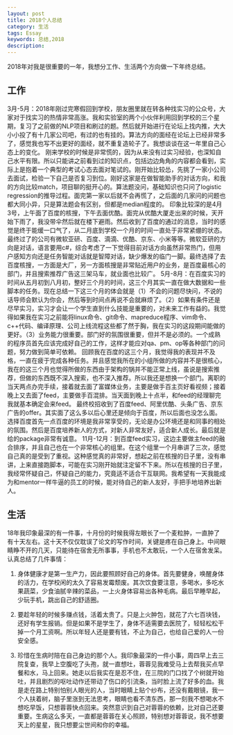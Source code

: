 ```yaml
---
layout: post
title: 2018个人总结
category: 生活
tags: Essay
keywords: 总结,2018
description: 
---
```


2018年对我是很重要的一年，我想分工作、生活两个方向做一下年终总结。

## 工作 ##

  3月-5月：2018年刚过完寒假回到学校，朋友圈里就在转各种找实习的公众号，大家对于找实习的热情非常高涨。我和实验室的两个小伙伴利用回到学校的三个星期，复习了之前做的NLP项目和刷过的题。然后就开始进行在论坛上找内推，大大小小投了有十几家公司吧，有过的也有挂的。算法方向的面经在论坛上已经非常多了，感觉我也写不出更好的面经，就不重复造轮子了。我想谈谈在这一年里自己心态上的变化。
  刚来学校的时候是非常慌的，因为从来没有过实习经验，也深知自己水平有限。所以只能讲之前看到过的知识点，包括边边角角的内容都会看到，实际上是抱着一个典型的考试心态去面对笔试的。刚开始比较怂，先挑了一家小公司去面试，检验一下自己是否复习到位。刚好这家是在做智能助手的对话方向，和我的方向比较match，项目聊的挺开心的。算法题没问，基础知识也只问了logistic regression的推导过程。面完第一家以后就不会再慌了，之后面的几家问的问题也都大同小异，只是算法题会有区别，但都是median程度的。
  印象比较深的是4月3号，上午面了百度的核搜，下午去面优酷。面完从优酷大厦走出来的时候，天开始下雨了，我没带伞然后就在楼下避雨。然后收到了百度的通过的消息，当时的感觉是终于能缓一口气了，从二月底到学校一个月的时间一直处于非常紧绷的状态。最终过了的公司有微软亚研、百度、滴滴、优酷、京东、小米等等。微软亚研的方向是对话，语言要用c#，综合考虑了一下觉得目前对话方向虽然非常热门，但用户感知方向还是任务智能对话就是智障对话，缺少爆发的临门一脚。最终选择了去百度核搜，一方面是大厂，另一方面核搜是非常贴近用户的业务，是百度最核心的部门，并且搜索推荐广告这三架马车，就业面也比较广。
  5月-8月：在百度实习的时间从五月初到八月初，整好三个月的时间，这三个月其实一直在做大数据和一些脚本的任务。现在总结一下这三个月的体会就是（1）不会的问题尽快问，不说的话导师会默认为你会，然后等到时间点再说不会就麻烦了。（2）如果有条件还是尽早实习，实习才会让一个学生直到什么技能是重要的，对未来工作有益的。我觉得如果我在实习之前能将linux命令、git命令、mapreduce程序、vim命令、c++代码、编译原理、公司上线流程这些都了然于胸，我在实习的这段期间能做的更好。（3）业务能力很重要。部门好的氛围很重要，但并不是必须的。一个成熟的程序员首先应该完成好自己的工作，这样才能应对qa、pm、op等各种部门的问题，努力做到简单可依赖。
  回顾我在百度的这三个月，我觉得我的表现并不及格，一直在疲于完成各种任务。并且感觉我所在的小组所做的内容并不是很核心，我在的这三个月也觉得所做的东西由于架构的锅并不能正常上线，虽说是搜索推荐，但做的东西既不深入搜索，也不深入推荐。所以我还是想换一个部门。离职的当天两点办完手续，接着就去面了富媒体业务，主要是做手百主页好看视频；接着晚上又去面了feed，主要做手百混排。当天面到晚上十点半，和feed的经理聊完我就基本确定会来feed。
  最终校招收到了百度feed、阿里优酷、头条广告、京东广告的offer。其实面了这么多以后心里还是倾向于百度，所以后面也没怎么面。选择百度首先一点百度的环境是我非常享受的，无论是办公环境还是和同事的相处的氛围。然后是百度培养新人的方式，对新人非常友好，适合新人成长。最后就是给的package非常有诚意。
  11月-12月：到百度feed实习，这边主要做主feed的融合排序，并且自己也在一个非常核心的组里。在这个组里一个月串讲了三次，感觉自己真的是受到了重视。这种感觉真的非常好，想起之前在核搜的日子里，没有串讲，上来直接跑脚本，可能在实习刚开始就注定留不下来。所以在核搜的日子里，我经常怀疑自己，怀疑自己的能力，究竟适不适合干互联网。我希望有一天我能成为和mentor一样牛逼的员工的时候，能对待自己的新人友好，手把手地培养出新人。

## 生活 ##
  18年我印象最深的有一件事，十月份的时候我得左眼长了一个麦粒肿，一直肿了有十天左右。这十天不仅仅耽误了论文的写作时间，关键是疼在自己身上。中间眼睛睁不开的几天，只能待在宿舍无所事事，手机也不太敢玩，一个人在宿舍发呆。认真总结了几件事情：
1. 身体健康才是第一生产力，因此要照顾好自己的身体。首先要健身，唤醒身体的活力，在学校闲的太久了容易发霉颓废。其次饮食要注意，多喝水，多吃水果蔬菜，少食油腻辛辣的菜品，一上火身体容易出各种毛病。最后早睡早起，少玩手机，跳出自己的舒适圈。

2. 要趁年轻的时候多赚点钱，活着太贵了。只是上火肿包，就花了六七百块钱，还好有学生报销。但是如果不是学生了，身体不适需要去医院了，轻轻松松干掉一个月工资啊。所以年轻人还是要有钱，不止为自己，也给自己爱的人一份安全感。

3. 珍惜在生病时陪在自己身边的那个人。我印象最深的一件小事，周四早上去三院复查，我早上空腹吃了头孢，就一直想吐，蓉蓉见我难受马上去帮我买点早餐和水，马上回来。她走以后我实在是忍不住，在三院的门口找了个树就开始吐，并且剧烈的呕吐动作还带动了伤口的引流条，当时脸上流了好多的血。我是走在路上特别怕别人眼光的人，当时眼睛上贴个纱布，还没有戴眼镜，我一个人扶着树，脑子里涨到无法思考，眼睛也看不清东西，那一刻我不想喝水不想吃早饭，只想蓉蓉快点回来。突然意识到自己对蓉蓉的依赖，比对自己还要重要。生病这么多天，一直都是蓉蓉在关心照顾，特别想对蓉蓉说，我不想要天上的星星，我只想要尘世间和你的幸福。


